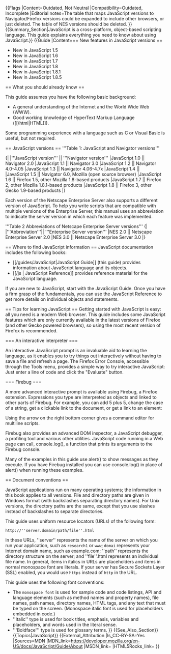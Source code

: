 {{Flags
|Content=Outdated, Not Neutral
|Compatibility=Outdated, Incomplete
|Editorial notes=The table that maps JavaScript versions to Navigator/Firefox versions could be expanded to include other browsers, or just deleted. The table of NES versions should be deleted.
}}
{{Summary_Section|JavaScript is a cross-platform, object-based scripting language. This guide explains everything you need to know about using JavaScript.}}
{{Guide
|Content=== New features in JavaScript versions ==

* New in JavaScript 1.5
* New in JavaScript 1.6
* New in JavaScript 1.7
* New in JavaScript 1.8
* New in JavaScript 1.8.1
* New in JavaScript 1.8.5

== What you should already know ==

This guide assumes you have the following basic background:

* A general understanding of the Internet and the World Wide Web (WWW).
* Good working knowledge of HyperText Markup Language ([[/html|HTML]]).

Some programming experience with a language such as C or Visual Basic is useful, but not required.

== JavaScript versions == 
'''Table 1: JavaScript and Navigator versions'''

{|
|'''JavaScript version''' || '''Navigator version'''
|JavaScript 1.0 || Navigator 2.0
|JavaScript 1.1 || Navigator 3.0
|JavaScript 1.2 || Navigator 4.0-4.05
|JavaScript 1.3 || Navigator 4.06-4.7x
|JavaScript 1.4 ||	 
|JavaScript 1.5 || Navigator 6.0, Mozilla (open source browser)
|JavaScript 1.6 || Firefox 1.5, other Mozilla 1.8-based products
|JavaScript 1.7 || Firefox 2, other Mozilla 1.8.1-based products
|JavaScript 1.8 || Firefox 3, other Gecko 1.9-based products
|}

Each version of the Netscape Enterprise Server also supports a different version of JavaScript. To help you write scripts that are compatible with multiple versions of the Enterprise Server, this manual uses an abbreviation to indicate the server version in which each feature was implemented.

'''Table 2 Abbreviations of Netscape Enterprise Server versions'''
{|
|'''Abbreviation'''|| '''Enterprise Server version'''
|NES 2.0 || Netscape Enterprise Server 2.0
|NES 3.0 || Netscape Enterprise Server 3.0
|}

== Where to find JavaScript information ==
JavaScript documentation includes the following books:

* [[/guides/JavaScript|JavaScript Guide]] (this guide) provides information about JavaScript language and its objects.
* [[/js | JavaScript Reference]] provides reference material for the JavaScript language.

If you are new to JavaScript, start with the JavaScript Guide. Once you have a firm grasp of the fundamentals, you can use the JavaScript Reference to get more details on individual objects and statements.

== Tips for learning JavaScript ==
Getting started with JavaScript is easy: all you need is a modern Web browser. This guide includes some JavaScript features which are only currently available in the latest versions of Firefox (and other Gecko powered browsers), so using the most recent version of Firefox is recommended.

=== An interactive interpreter ===

An interactive JavaScript prompt is an invaluable aid to learning the language, as it enables you to try things out interactively without having to save a file and refresh a page. The Firefox Error Console, accessible through the Tools menu, provides a simple way to try interactive JavaScript: Just enter a line of code and click the "Evaluate" button.

=== Firebug ===

A more advanced interactive prompt is available using Firebug, a Firefox extension. Expressions you type are interpreted as objects and linked to other parts of Firebug. For example, you can add 5 plus 5, change the case of a string, get a clickable link to the document, or get a link to an element:

Using the arrow on the right bottom corner gives a command editor for multiline scripts.

Firebug also provides an advanced DOM inspector, a JavaScript debugger, a profiling tool and various other utilities. JavaScript code running in a Web page can call, console.log(), a function that prints its arguments to the Firebug console.

Many of the examples in this guide use alert() to show messages as they execute. If you have Firebug installed you can use console.log() in place of alert() when running these examples.

== Document conventions ==

JavaScript applications run on many operating systems; the information in this book applies to all versions. File and directory paths are given in Windows format (with backslashes separating directory names). For Unix versions, the directory paths are the same, except that you use slashes instead of backslashes to separate directories.

This guide uses uniform resource locators (URLs) of the following form:

<code>http://''server.domain/path/file''.html</code>

In these URLs, ''server'' represents the name of the server on which you run your application, such as <code>research1</code> or <code>www</code>; <code>domai</code> represents your Internet domain name, such as example.com; ''path'' represents the directory structure on the server; and ''file''.html represents an individual file name. In general, items in italics in URLs are placeholders and items in normal monospace font are literals. If your server has Secure Sockets Layer (SSL) enabled, you would use <code>https</code> instead of <code>http</code> in the URL.

This guide uses the following font conventions:

* The <code>monospace font</code> is used for sample code and code listings, API and language elements (such as method names and property names), file names, path names, directory names, HTML tags, and any text that must be typed on the screen. (Monospace italic font is used for placeholders embedded in code.)
* ''Italic'' type is used for book titles, emphasis, variables and placeholders, and words used in the literal sense.
* '''Boldface''' type is used for glossary terms.
}}
{{See_Also_Section}}
{{Topics|JavaScript}}
{{External_Attribution
|Is_CC-BY-SA=Yes
|Sources=MDN
|MDN_link=https://developer.mozilla.org/en-US/docs/JavaScript/Guide/About
|MSDN_link=
|HTML5Rocks_link=
}}